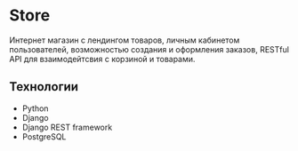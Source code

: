 # Store
Интернет магазин с лендингом товаров, личным кабинетом пользователей, возможностью создания и оформления заказов, RESTful API для взаимодейтсвия с корзиной и товарами.
## Технологии
* Python
* Django
* Django REST framework
* PostgreSQL
